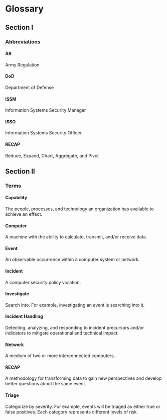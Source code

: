 # Glossary
## Section I
### Abbreviations

#### AR
Army Regulation

#### DoD
Department of Defense

#### ISSM
Information Systems Security Manager

#### ISSO
Information Systems Security Officer

#### RECAP
Reduce, Expand, Chart, Aggregate, and Pivot

## Section II
### Terms

#### Capability
The people, processes, and technology an organization has available to achieve an effect.

#### Computer
A machine with the ability to calculate, transmit, and/or receive data.

#### Event
An observable occurrence within a computer system or network. 

#### Incident
A computer security policy violation. 

#### Investigate
Search into. For example, investigating an event is searching into it. 

#### Incident Handling
Detecting, analyzing, and responding to incident precursors and/or indicators to mitigate operational and technical impact.

#### Network
A medium of two or more interconnected computers. 

#### RECAP
A methodology for transforming data to gain new perspectives and develop better questions about the same event. 

#### Triage
Categorize by severity. For example, events will be triaged as either true or false positives. Each category represents different levels of risk. 
